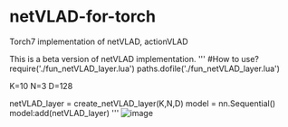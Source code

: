 # netVLAD-for-torch
Torch7 implementation of netVLAD, actionVLAD

This is a beta version of netVLAD implementation.
'''
#How to use?
require('./fun_netVLAD_layer.lua')
paths.dofile('./fun_netVLAD_layer.lua')

K=10
N=3
D=128

netVLAD_layer = create_netVLAD_layer(K,N,D)
model = nn.Sequential()
model:add(netVLAD_layer)
'''
![image](https://github.com/shamangary/netVLAD-for-torch/blob/master/netVLAD.png)

